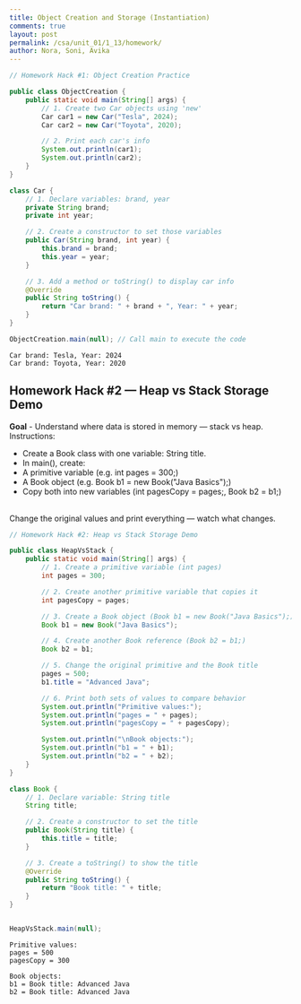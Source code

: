 ```yaml
---
title: Object Creation and Storage (Instantiation)
comments: true
layout: post
permalink: /csa/unit_01/1_13/homework/
author: Nora, Soni, Avika
---
```


```Java
// Homework Hack #1: Object Creation Practice

public class ObjectCreation {
    public static void main(String[] args) {
        // 1. Create two Car objects using 'new'
        Car car1 = new Car("Tesla", 2024);
        Car car2 = new Car("Toyota", 2020);

        // 2. Print each car's info
        System.out.println(car1);
        System.out.println(car2);
    }
}

class Car {
    // 1. Declare variables: brand, year
    private String brand;
    private int year;

    // 2. Create a constructor to set those variables
    public Car(String brand, int year) {
        this.brand = brand;
        this.year = year;
    }

    // 3. Add a method or toString() to display car info
    @Override
    public String toString() {
        return "Car brand: " + brand + ", Year: " + year;
    }
}

ObjectCreation.main(null); // Call main to execute the code

```

    Car brand: Tesla, Year: 2024
    Car brand: Toyota, Year: 2020


## Homework Hack #2 — Heap vs Stack Storage Demo

**Goal** - Understand where data is stored in memory — stack vs heap.
<br>
Instructions:
- Create a Book class with one variable: String title.
- In main(), create:
- A primitive variable (e.g. int pages = 300;)
- A Book object (e.g. Book b1 = new Book("Java Basics");)
- Copy both into new variables (int pagesCopy = pages;, Book b2 = b1;)
<br>
Change the original values and print everything — watch what changes.


```Java
// Homework Hack #2: Heap vs Stack Storage Demo

public class HeapVsStack {
    public static void main(String[] args) {
        // 1. Create a primitive variable (int pages)
        int pages = 300;

        // 2. Create another primitive variable that copies it
        int pagesCopy = pages;

        // 3. Create a Book object (Book b1 = new Book("Java Basics");)
        Book b1 = new Book("Java Basics");

        // 4. Create another Book reference (Book b2 = b1;)
        Book b2 = b1;

        // 5. Change the original primitive and the Book title
        pages = 500;
        b1.title = "Advanced Java";

        // 6. Print both sets of values to compare behavior
        System.out.println("Primitive values:");
        System.out.println("pages = " + pages);
        System.out.println("pagesCopy = " + pagesCopy);

        System.out.println("\nBook objects:");
        System.out.println("b1 = " + b1);
        System.out.println("b2 = " + b2);
    }
}

class Book {
    // 1. Declare variable: String title
    String title;

    // 2. Create a constructor to set the title
    public Book(String title) {
        this.title = title;
    }

    // 3. Create a toString() to show the title
    @Override
    public String toString() {
        return "Book title: " + title;
    }
}


HeapVsStack.main(null);
```

    Primitive values:
    pages = 500
    pagesCopy = 300
    
    Book objects:
    b1 = Book title: Advanced Java
    b2 = Book title: Advanced Java

